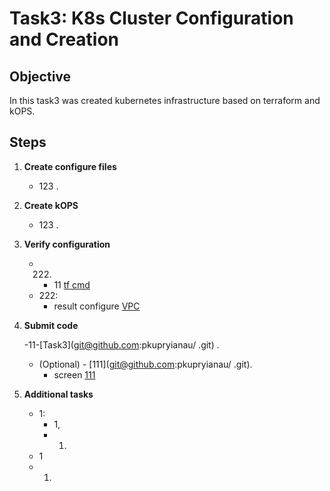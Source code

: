 # Task3: K8s Cluster Configuration and Creation

## Objective

In this task3 was created kubernetes infrastructure based on  terraform  and kOPS. 

## Steps

1. **Create configure files**

   - 123 .
2. **Create kOPS**

   - 123 .

3. **Verify configuration**

   - 222.
     - 11 [tf cmd ](images/1.png)
   - 222:
     - result configure [VPC](images/2.png)

4. **Submit code**

   -11-[Task3](git@github.com:pkupryianau/ .git) .
   - (Optional) - [111](git@github.com:pkupryianau/ .git).
     - screen [111 ](images/3.png)

5. **Additional tasks**

   - 1:
     - 1,
     - 1.
   - 1
   - 1.

